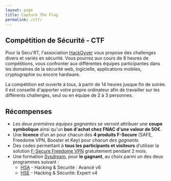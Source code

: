```yaml
---
layout: page
title: Capture The Flag
permalink: /ctf/
---
```


## Compétition de Sécurité - CTF

Pour la Secu'RT, l'association [HackGyver]( http://hackgyver.fr ) vous propose des challenges divers et variés en
sécurité. Vous pourrez aux cours de 8 heures de compétitions, vous confronter aux différentes équipes participantes
dans les domaines de la sécurité web, logicielle, applications mobiles, cryptographie ou encore hardware.

La compétition est ouverte à tous, à partir de 14 heures jusque fin de soirée. Il est conseillé d'apporter votre propre
ordinateur afin de travailler sur les différents challenges, seul ou en équipe de 2 à 3 personnes.

Récompenses
-----------

* *Les deux premières équipes gagnantes* se verront attribuer une **coupe symbolique** ainsi qu'un **bon d'achat chez FNAC d'une valeur de 50€**.
* Une **licence** d’un an pour chacun des **4 produits F-Secure** (SAFE, Freedome VPN, Booster et Key) pour *chacun des gagnants*.
* Des codes permettant à **tous les participants et visiteurs** d’utiliser la solution [F-Secure Freedome VPN](https://www.f-secure.com/fr_FR/web/home_fr/freedome) gratuitement pendant 2 mois.
* Une formation [Sysdream](https://www.sysdream.com), pour **le gagnant**, au choix parmi un des deux programmes suivant : 
	* [HSA](https://www.sysdream.com/formations/securite-offensive-ethical-hacking/hacking-securite-avance-v6/) - Hacking & Sécurité : Avancé v6
	* [HSE](https://www.sysdream.com/formations/securite-offensive-ethical-hacking/hacking-securite-expert-v4/) - Hacking & Sécurité: Expert v4